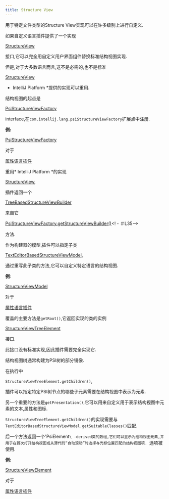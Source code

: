 ```yaml
---
title: Structure View
---
```


用于特定文件类型的Structure View实现可以在许多级别上进行自定义.

如果自定义语言插件提供了一个实现

[StructureView](upsource:///platform/editor-ui-api/src/com/intellij/ide/structureView/StructureView.java)

接口,它可以完全用自定义用户界面组件替换标准结构视图实现.

但是,对于大多数语言而言,这不是必需的,也不是标准

[StructureView](upsource:///platform/editor-ui-api/src/com/intellij/ide/structureView/StructureView.java)

* IntelliJ Platform *提供的实现可以重用.


结构视图的起点是

[PsiStructureViewFactory](upsource:///platform/editor-ui-api/src/com/intellij/lang/PsiStructureViewFactory.java)

interface,在`com.intellij.lang.psiStructureViewFactory`扩展点中注册.


**例:**

[PsiStructureViewFactory](upsource:///plugins/properties/src/com/intellij/lang/properties/structureView/PropertiesStructureViewBuilderFactory.java)

对于

[属性语言插件](upsource:///plugins/properties)


重用* IntelliJ Platform *的实现

[StructureView](upsource:///platform/editor-ui-api/src/com/intellij/ide/structureView/StructureView.java),

插件返回一个

[TreeBasedStructureViewBuilder](upsource:///platform/editor-ui-api/src/com/intellij/ide/structureView/TreeBasedStructureViewBuilder.java)

来自它

[PsiStructureViewFactory.getStructureViewBuilder()](upsource:///platform/editor-ui-api/src/com/intellij/lang/PsiStructureViewFactory.java)<! - ＃L35-->

方法.

作为构建器的模型,插件可以指定子类

[TextEditorBasedStructureViewModel](upsource:///platform/editor-ui-api/src/com/intellij/ide/structureView/TextEditorBasedStructureViewModel.java),

通过重写此子类的方法,它可以自定义特定语言的结构视图.


**例**:

[StructureViewModel](upsource:///plugins/properties/properties-psi-impl/src/com/intellij/lang/properties/structureView/PropertiesFileStructureViewModel.java)

对于

[属性语言插件](upsource:///plugins/properties)


覆盖的主要方法是`getRoot()`,它返回实现的类的实例

[StructureViewTreeElement](upsource:///platform/editor-ui-api/src/com/intellij/ide/structureView/StructureViewTreeElement.java)

接口.

此接口没有标准实现,因此插件需要完全实现它.


结构视图树通常构建为PSI树的部分镜像.

在执行中

`StructureViewTreeElement.getChildren()`,

插件可以指定特定PSI树节点的哪些子元素需要在结构视图中表示为元素.

另一个重要的方法是`getPresentation()`,它可以用来自定义用于表示结构视图中元素的文本,属性和图标.


`StructureViewTreeElement.getChildren()`的实现需要与`TextEditorBasedStructureViewModel.getSuitableClasses()`匹配.

后一个方法返回一个'PsiElement` \ -derived类的数组,它们可以显示为结构视图元素,并用于在首次打开结构视图或从源代码“自动滚动”时选择与光标位置匹配的结构视图项. 
`选项被使用.


**例:**

[StructureViewElement](upsource:///plugins/properties/properties-psi-impl/src/com/intellij/lang/properties/structureView/PropertiesStructureViewElement.java)

对于

[属性语言插件](upsource:///plugins/properties/)


